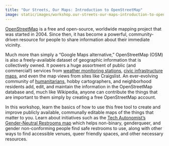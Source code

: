 ```yaml
---
title: "Our Streets, Our Maps: Introduction to OpenStreetMap"
image: static/images/workshop.our-streets-our-maps-introduction-to-openstreetmap.square.jpg
---
```


[OpenStreetMap](https://openstreetmap.org/about) is a free and open-source, worldwide mapping project that was started in 2004. Since then, it has become a powerful, community-driven resource for people to share information about their immediate vicinity.

Much more than simply a &ldquo;Google Maps alternative,&rdquo; OpenStreetMap (OSM) is also a freely-available dataset of geographic information that is collectively owned. It powers a huge assortment of public (and commercial!) services from [weather monitoring stations](https://openweathermap.org/), [civic infrastructure maps](https://openinframap.org/), and even the map views from sites like Craigslist. An ever-evolving community of [humanitarians](https://www.hotosm.org/), hobby cartographers, and neighborhood residents add, edit, and maintain the information in the OpenStreetMap database and, much like Wikipedia, anyone can contribute the things that are important to them simply by creating a free OpenStreetMap account.

In this workshop, learn the basics of how to use this free tool to create and improve publicly available, communally editable maps of the things that matter to you. Learn about initiatives such as the [Tech Autonomist&rsquo;s Gender-Neutral Restrooms map](https://tech-autonomy.com/maps#gender-neutral-restrooms) which helps non-binary, genderqueer, and gender non-conforming people find safe restrooms to use, along with other ways to find accessible venues, queer friendly spaces, and other necessary resources.

